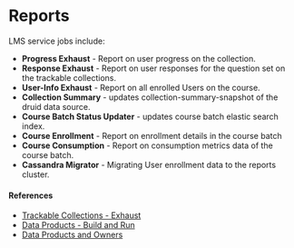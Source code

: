 # Reports

LMS service jobs include:

* **Progress Exhaust** - Report on user progress on the collection.
* **Response Exhaust** - Report on user responses for the question set on the trackable collections.
* **User-Info Exhaust** - Report on all enrolled Users on the course.
* **Collection Summary** - updates collection-summary-snapshot of the druid data source.
* **Course Batch Status Updater** - updates course batch elastic search index.
* **Course Enrollment** - Report on enrollment details in the course batch
* **Course Consumption** -  Report on consumption metrics data of the course batch.
* **Cassandra Migrator** - Migrating User enrollment data to the reports cluster.

#### References

* [Trackable Collections - Exhaust](https://project-sunbird.atlassian.net/wiki/spaces/SBDES/pages/1666154523/Trackable+Collections+-+Exhaust)
* [Data Products - Build and Run](https://project-sunbird.atlassian.net/wiki/spaces/UM/pages/3256746080/Data+products+-+Build+And+Run)
* [Data Products and Owners ](https://project-sunbird.atlassian.net/wiki/spaces/UM/pages/3254976641/Data+Products+and+Owners)

